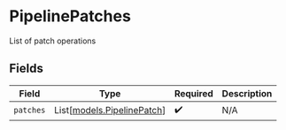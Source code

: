 # PipelinePatches

List of patch operations


## Fields

| Field                                                    | Type                                                     | Required                                                 | Description                                              |
| -------------------------------------------------------- | -------------------------------------------------------- | -------------------------------------------------------- | -------------------------------------------------------- |
| `patches`                                                | List[[models.PipelinePatch](../models/pipelinepatch.md)] | :heavy_check_mark:                                       | N/A                                                      |